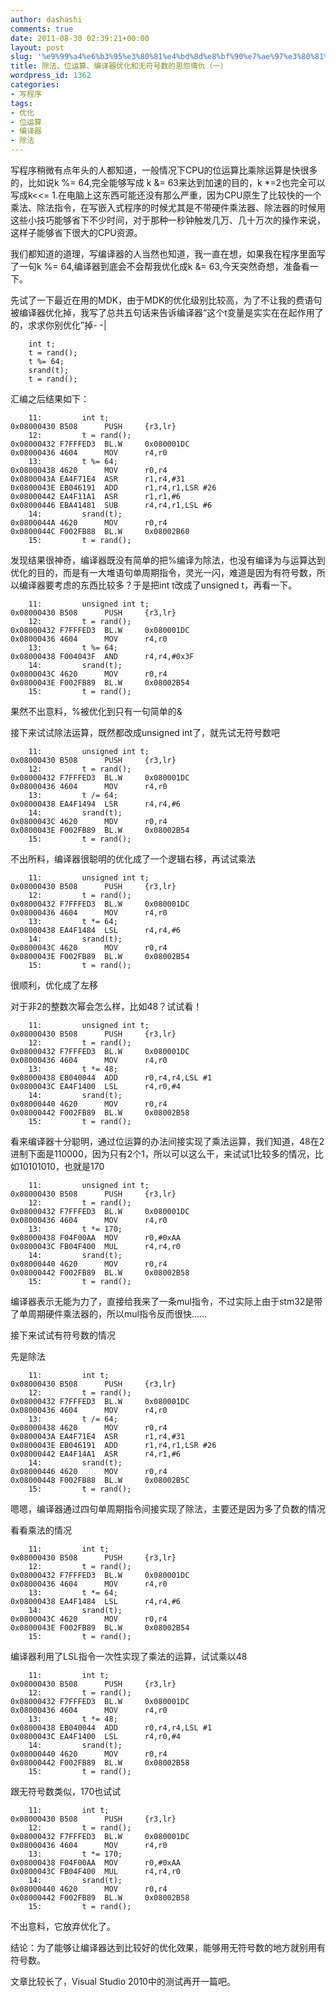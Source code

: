 ```yaml
---
author: dashashi
comments: true
date: 2011-08-30 02:39:21+00:00
layout: post
slug: '%e9%99%a4%e6%b3%95%e3%80%81%e4%bd%8d%e8%bf%90%e7%ae%97%e3%80%81%e7%bc%96%e8%af%91%e5%99%a8%e4%bc%98%e5%8c%96%e5%92%8c%e6%97%a0%e7%ac%a6%e5%8f%b7%e6%95%b0%e7%9a%84%e6%81%a9%e6%80%a8%e6%83%85%e4%bb%87'
title: 除法、位运算、编译器优化和无符号数的恩怨情仇（一）
wordpress_id: 1362
categories:
- 写程序
tags:
- 优化
- 位运算
- 编译器
- 除法
---
```


写程序稍微有点年头的人都知道，一般情况下CPU的位运算比乘除运算是快很多的，比如说k %= 64,完全能够写成 k &= 63来达到加速的目的，k *=2也完全可以写成k<<= 1.在电脑上这东西可能还没有那么严重，因为CPU原生了比较快的一个乘法、除法指令，在写嵌入式程序的时候尤其是不带硬件乘法器、除法器的时候用这些小技巧能够省下不少时间，对于那种一秒钟触发几万、几十万次的操作来说，这样子能够省下<!-- more -->很大的CPU资源。

我们都知道的道理，写编译器的人当然也知道，我一直在想，如果我在程序里面写了一句k %= 64,编译器到底会不会帮我优化成k &= 63,今天突然奇想，准备看一下。

先试了一下最近在用的MDK，由于MDK的优化级别比较高，为了不让我的费语句被编译器优化掉，我写了总共五句话来告诉编译器“这个t变量是实实在在起作用了的，求求你别优化”掉- -|

    
    	int t;
    	t = rand();
    	t %= 64;
    	srand(t);
    	t = rand();


汇编之后结果如下：

    
        11:         int t;
    0x08000430 B508      PUSH     {r3,lr}
        12:         t = rand();
    0x08000432 F7FFFED3  BL.W     0x080001DC
    0x08000436 4604      MOV      r4,r0
        13:         t %= 64;
    0x08000438 4620      MOV      r0,r4
    0x0800043A EA4F71E4  ASR      r1,r4,#31
    0x0800043E EB046191  ADD      r1,r4,r1,LSR #26
    0x08000442 EA4F11A1  ASR      r1,r1,#6
    0x08000446 EBA41481  SUB      r4,r4,r1,LSL #6
        14:         srand(t);
    0x0800044A 4620      MOV      r0,r4
    0x0800044C F002FB88  BL.W     0x08002B60
        15:         t = rand();


发现结果很神奇，编译器既没有简单的把%编译为除法，也没有编译为与运算达到优化的目的，而是有一大堆语句单周期指令，灵光一闪，难道是因为有符号数，所以编译器要考虑的东西比较多？于是把int t改成了unsigned t，再看一下。

    
        11:         unsigned int t;
    0x08000430 B508      PUSH     {r3,lr}
        12:         t = rand();
    0x08000432 F7FFFED3  BL.W     0x080001DC
    0x08000436 4604      MOV      r4,r0
        13:         t %= 64;
    0x08000438 F004043F  AND      r4,r4,#0x3F
        14:         srand(t);
    0x0800043C 4620      MOV      r0,r4
    0x0800043E F002FB89  BL.W     0x08002B54
        15:         t = rand();


果然不出意料，%被优化到只有一句简单的&

接下来试试除法运算，既然都改成unsigned int了，就先试无符号数吧

    
        11:         unsigned int t;
    0x08000430 B508      PUSH     {r3,lr}
        12:         t = rand();
    0x08000432 F7FFFED3  BL.W     0x080001DC
    0x08000436 4604      MOV      r4,r0
        13:         t /= 64;
    0x08000438 EA4F1494  LSR      r4,r4,#6
        14:         srand(t);
    0x0800043C 4620      MOV      r0,r4
    0x0800043E F002FB89  BL.W     0x08002B54
        15:         t = rand();


不出所料，编译器很聪明的优化成了一个逻辑右移，再试试乘法

    
        11:         unsigned int t;
    0x08000430 B508      PUSH     {r3,lr}
        12:         t = rand();
    0x08000432 F7FFFED3  BL.W     0x080001DC
    0x08000436 4604      MOV      r4,r0
        13:         t *= 64;
    0x08000438 EA4F1484  LSL      r4,r4,#6
        14:         srand(t);
    0x0800043C 4620      MOV      r0,r4
    0x0800043E F002FB89  BL.W     0x08002B54
        15:         t = rand();


很顺利，优化成了左移

对于非2的整数次幂会怎么样，比如48？试试看！

    
        11:         unsigned int t;
    0x08000430 B508      PUSH     {r3,lr}
        12:         t = rand();
    0x08000432 F7FFFED3  BL.W     0x080001DC
    0x08000436 4604      MOV      r4,r0
        13:         t *= 48;
    0x08000438 EB040044  ADD      r0,r4,r4,LSL #1
    0x0800043C EA4F1400  LSL      r4,r0,#4
        14:         srand(t);
    0x08000440 4620      MOV      r0,r4
    0x08000442 F002FB89  BL.W     0x08002B58
        15:         t = rand();


看来编译器十分聪明，通过位运算的办法间接实现了乘法运算，我们知道，48在2进制下面是110000，因为只有2个1，所以可以这么干，来试试1比较多的情况，比如10101010，也就是170

    
        11:         unsigned int t;
    0x08000430 B508      PUSH     {r3,lr}
        12:         t = rand();
    0x08000432 F7FFFED3  BL.W     0x080001DC
    0x08000436 4604      MOV      r4,r0
        13:         t *= 170;
    0x08000438 F04F00AA  MOV      r0,#0xAA
    0x0800043C FB04F400  MUL      r4,r4,r0
        14:         srand(t);
    0x08000440 4620      MOV      r0,r4
    0x08000442 F002FB89  BL.W     0x08002B58
        15:         t = rand();


编译器表示无能为力了，直接给我来了一条mul指令，不过实际上由于stm32是带了单周期硬件乘法器的，所以mul指令反而很快……

接下来试试有符号数的情况

先是除法

    
        11:         int t;
    0x08000430 B508      PUSH     {r3,lr}
        12:         t = rand();
    0x08000432 F7FFFED3  BL.W     0x080001DC
    0x08000436 4604      MOV      r4,r0
        13:         t /= 64;
    0x08000438 4620      MOV      r0,r4
    0x0800043A EA4F71E4  ASR      r1,r4,#31
    0x0800043E EB046191  ADD      r1,r4,r1,LSR #26
    0x08000442 EA4F14A1  ASR      r4,r1,#6
        14:         srand(t);
    0x08000446 4620      MOV      r0,r4
    0x08000448 F002FB88  BL.W     0x08002B5C
        15:         t = rand();


嗯嗯，编译器通过四句单周期指令间接实现了除法，主要还是因为多了负数的情况

看看乘法的情况

    
        11:         int t;
    0x08000430 B508      PUSH     {r3,lr}
        12:         t = rand();
    0x08000432 F7FFFED3  BL.W     0x080001DC
    0x08000436 4604      MOV      r4,r0
        13:         t *= 64;
    0x08000438 EA4F1484  LSL      r4,r4,#6
        14:         srand(t);
    0x0800043C 4620      MOV      r0,r4
    0x0800043E F002FB89  BL.W     0x08002B54
        15:         t = rand();


编译器利用了LSL指令一次性实现了乘法的运算，试试乘以48

    
        11:         int t;
    0x08000430 B508      PUSH     {r3,lr}
        12:         t = rand();
    0x08000432 F7FFFED3  BL.W     0x080001DC
    0x08000436 4604      MOV      r4,r0
        13:         t *= 48;
    0x08000438 EB040044  ADD      r0,r4,r4,LSL #1
    0x0800043C EA4F1400  LSL      r4,r0,#4
        14:         srand(t);
    0x08000440 4620      MOV      r0,r4
    0x08000442 F002FB89  BL.W     0x08002B58
        15:         t = rand();


跟无符号数类似，170也试试

    
        11:         int t;
    0x08000430 B508      PUSH     {r3,lr}
        12:         t = rand();
    0x08000432 F7FFFED3  BL.W     0x080001DC
    0x08000436 4604      MOV      r4,r0
        13:         t *= 170;
    0x08000438 F04F00AA  MOV      r0,#0xAA
    0x0800043C FB04F400  MUL      r4,r4,r0
        14:         srand(t);
    0x08000440 4620      MOV      r0,r4
    0x08000442 F002FB89  BL.W     0x08002B58
        15:         t = rand();


不出意料，它放弃优化了。

结论：为了能够让编译器达到比较好的优化效果，能够用无符号数的地方就别用有符号数。

文章比较长了，Visual Studio 2010中的测试再开一篇吧。
